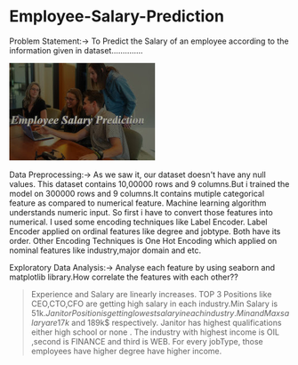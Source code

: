 # Employee-Salary-Prediction
Problem Statement:->
                    To Predict the Salary of an employee according to the information given in dataset..............
                    
                    
![Picture!](https://github.com/gunjan01aggarwal/Employee-Salary-Prediction/blob/main/Image.jpg)


Data Preprocessing:->
                    As we saw it, our dataset doesn't have any null values. This dataset contains 10,00000 rows and 9 columns.But i trained the model on 300000 rows and 9 columns.It contains mutiple categorical feature as compared to numerical feature. Machine learning algorithm understands numeric input. So first i have to convert those features into numerical. I used some encoding techniques like Label Encoder. Label Encoder applied on ordinal features like degree and jobtype. Both have its order. Other Encoding Techniques is One Hot Encoding which applied on nominal features like industry,major domain and etc. 
                    
Exploratory Data Analysis:->
Analyse each feature by using seaborn and matplotlib library.How correlate the features with each other??


> Experience and Salary are linearly increases.
> TOP 3 Positions like CEO,CTO,CFO are getting high salary in each industry.Min Salary is 51k$.
> Janitor Position is getting lowest salary in each industry. Min and Max salary are 17k$ and 189k$ respectively.
> Janitor has highest qualifications either high school or none .
> The industry with highest income is OIL ,second is FINANCE and third is WEB.
> For every jobType, those employees have higher degree have higher income.
